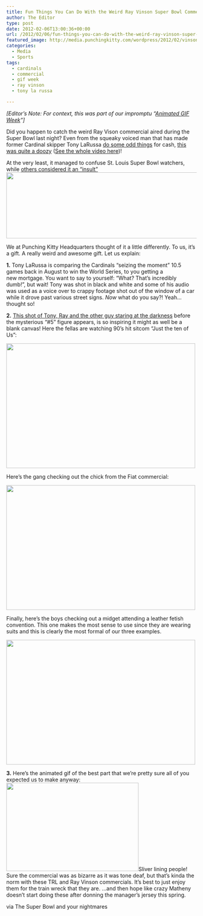 ```yaml
---
title: Fun Things You Can Do With the Weird Ray Vinson Super Bowl Commercial
author: The Editor
type: post
date: 2012-02-06T13:00:36+00:00
url: /2012/02/06/fun-things-you-can-do-with-the-weird-ray-vinson-super-bowl-commercial/
featured_image: http://media.punchingkitty.com/wordpress/2012/02/vinson_superbowl_tlr.jpg
categories:
  - Media
  - Sports
tags:
  - cardinals
  - commercial
  - gif week
  - ray vinson
  - tony la russa

---
```

_[Editor&#8217;s Note: For context, this was part of our impromptu &#8220;<a href="http://punchingkitty.com/2012/02/10/gif-week-a-look-back/" target="_blank">Animated GIF Week</a>&#8220;]_

Did you happen to catch the weird Ray Vison commercial aired during the Super Bowl last night? Even from the squeaky voiced man that has made former Cardinal skipper Tony LaRussa <a href="http://punchingkitty.com/2011/04/14/tony-larussa-and-ray-vinsons-awkward-handshake-will-forever-haunt-our-dreams/" target="_blank">do some odd things</a> for cash, <a href="http://www.joesportsfan.com/st-louis-cardinals/tony-la-russa-and-ray-vinson-reunite-in-super-bowl-commercial/" target="_blank">this was quite a doozy</a> (<a href="http://www.youtube.com/watch?v=dl6WnAQ6-0I" target="_blank">See the whole video here</a>)!

<p style="text-align: left;">
  At the very least, it managed to confuse St. Louis Super Bowl watchers, while <a href="http://www.stlcardinalbaseball.com/la-russa-insults-cardinal-nation-with-classless-super-bowl-commercial" target="_blank">others considered it an &#8220;insult&#8221;</a><a href="https://twitter.com/#!/randinaughton/status/166341358917926912"><img class="aligncenter size-full wp-image-12871" title="vinson_twitter" src="http://media.punchingkitty.com/wordpress/2012/02/vinson_twitter.jpg" alt="" width="521" height="174" /></a>
</p>

We at Punching Kitty Headquarters thought of it a little differently. To us, it&#8217;s a gift. A really weird and awesome gift. Let us explain:

**1.** Tony LaRussa is comparing the Cardinals &#8220;seizing the moment&#8221; 10.5 games back in August to win the World Series, to you getting a new mortgage. You want to say to yourself: &#8220;What? That&#8217;s incredibly dumb!&#8221;, but wait! Tony was shot in black and white and some of his audio was used as a voice over to crappy footage shot out of the window of a car while it drove past various street signs. _Now_ what do you say?! Yeah&#8230;thought so!

**2.** <a href="http://media.punchingkitty.com/wordpress/2012/02/vinson_superbowl_0.jpg" target="_blank">This shot of Tony, Ray and the other guy staring at the darkness</a> before the mysterious &#8220;#5&#8221; figure appears, is so inspiring it might as well be a blank canvas! Here the fellas are watching 90&#8217;s hit sitcom &#8220;Just the ten of Us&#8221;:

[<img class="aligncenter size-full wp-image-12872" title="vinson_superbowl_1" src="http://media.punchingkitty.com/wordpress/2012/02/vinson_superbowl_1.jpg" alt="" width="500" height="329" srcset="http://media.punchingkitty.com/wordpress/2012/02/vinson_superbowl_1.jpg 500w, http://media.punchingkitty.com/wordpress/2012/02/vinson_superbowl_1-150x100.jpg 150w" sizes="(max-width: 500px) 100vw, 500px" />][1]

Here&#8217;s the gang checking out the chick from the Fiat commercial:

[<img class="aligncenter size-full wp-image-12873" title="vinson_superbowl_2" src="http://media.punchingkitty.com/wordpress/2012/02/vinson_superbowl_2.jpg" alt="" width="500" height="329" srcset="http://media.punchingkitty.com/wordpress/2012/02/vinson_superbowl_2.jpg 500w, http://media.punchingkitty.com/wordpress/2012/02/vinson_superbowl_2-150x100.jpg 150w" sizes="(max-width: 500px) 100vw, 500px" />][2]

Finally, here&#8217;s the boys checking out a midget attending a leather fetish convention. This one makes the most sense to use since they are wearing suits and this is clearly the most formal of our three examples.

[<img class="aligncenter size-full wp-image-12874" title="vinson_superbowl_3" src="http://media.punchingkitty.com/wordpress/2012/02/vinson_superbowl_3.jpg" alt="" width="500" height="329" srcset="http://media.punchingkitty.com/wordpress/2012/02/vinson_superbowl_3.jpg 500w, http://media.punchingkitty.com/wordpress/2012/02/vinson_superbowl_3-150x100.jpg 150w" sizes="(max-width: 500px) 100vw, 500px" />][3]

**3.** Here&#8217;s the animated gif of the best part that we&#8217;re pretty sure all of you expected us to make anyway:  <img class="aligncenter" title="Ray Vinson Super Bowl gif" src="http://i.imgur.com/jBenT.gif" alt="" width="350" height="233" />Sliver lining people! Sure the commercial was as bizarre as it was tone deaf, but that&#8217;s kinda the norm with these TRL and Ray Vinson commercials. It&#8217;s best to just enjoy them for the train wreck that they are. &#8230;and then hope like crazy Matheny doesn&#8217;t start doing these after donning the manager&#8217;s jersey this spring.

via The Super Bowl and your nightmares

 [1]: http://media.punchingkitty.com/wordpress/2012/02/vinson_superbowl_1.jpg
 [2]: http://media.punchingkitty.com/wordpress/2012/02/vinson_superbowl_2.jpg
 [3]: http://media.punchingkitty.com/wordpress/2012/02/vinson_superbowl_3.jpg